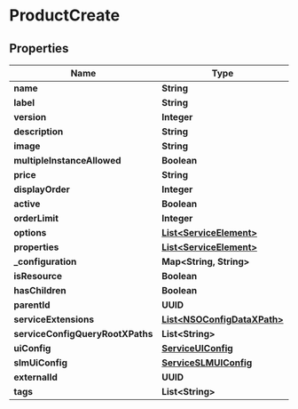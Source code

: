 

# ProductCreate


## Properties

Name | Type | Description | Notes
------------ | ------------- | ------------- | -------------
**name** | **String** |  | 
**label** | **String** |  | 
**version** | **Integer** |  | 
**description** | **String** |  | 
**image** | **String** |  | 
**multipleInstanceAllowed** | **Boolean** |  |  [optional]
**price** | **String** |  |  [optional]
**displayOrder** | **Integer** |  |  [optional]
**active** | **Boolean** |  |  [optional]
**orderLimit** | **Integer** |  |  [optional]
**options** | [**List&lt;ServiceElement&gt;**](ServiceElement.md) |  | 
**properties** | [**List&lt;ServiceElement&gt;**](ServiceElement.md) |  |  [optional]
**_configuration** | **Map&lt;String, String&gt;** |  | 
**isResource** | **Boolean** |  | 
**hasChildren** | **Boolean** |  | 
**parentId** | **UUID** |  |  [optional]
**serviceExtensions** | [**List&lt;NSOConfigDataXPath&gt;**](NSOConfigDataXPath.md) |  |  [optional]
**serviceConfigQueryRootXPaths** | **List&lt;String&gt;** |  |  [optional]
**uiConfig** | [**ServiceUIConfig**](ServiceUIConfig.md) |  |  [optional]
**slmUiConfig** | [**ServiceSLMUIConfig**](ServiceSLMUIConfig.md) |  |  [optional]
**externalId** | **UUID** |  |  [optional]
**tags** | **List&lt;String&gt;** |  |  [optional]



